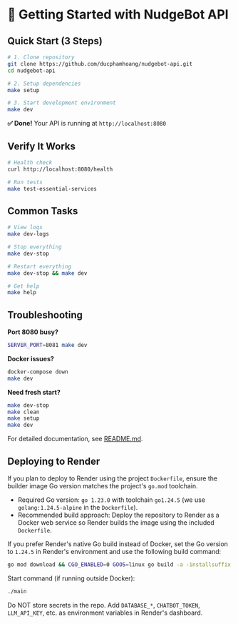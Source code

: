 # 🚀 Getting Started with NudgeBot API

## Quick Start (3 Steps)

```bash
# 1. Clone repository
git clone https://github.com/ducphamhoang/nudgebot-api.git
cd nudgebot-api

# 2. Setup dependencies 
make setup

# 3. Start development environment
make dev
```

**✅ Done!** Your API is running at `http://localhost:8080`

## Verify It Works

```bash
# Health check
curl http://localhost:8080/health

# Run tests
make test-essential-services
```

## Common Tasks

```bash
# View logs
make dev-logs

# Stop everything
make dev-stop

# Restart everything
make dev-stop && make dev

# Get help
make help
```

## Troubleshooting

**Port 8080 busy?**
```bash
SERVER_PORT=8081 make dev
```

**Docker issues?**
```bash
docker-compose down
make dev
```

**Need fresh start?**
```bash
make dev-stop
make clean
make setup
make dev
```

For detailed documentation, see [README.md](README.md).

## Deploying to Render

If you plan to deploy to Render using the project `Dockerfile`, ensure the builder image Go version matches the project's `go.mod` toolchain.

- Required Go version: `go 1.23.0` with toolchain `go1.24.5` (we use `golang:1.24.5-alpine` in the `Dockerfile`).
- Recommended build approach: Deploy the repository to Render as a Docker web service so Render builds the image using the included `Dockerfile`.

If you prefer Render's native Go build instead of Docker, set the Go version to `1.24.5` in Render's environment and use the following build command:

```bash
go mod download && CGO_ENABLED=0 GOOS=linux go build -a -installsuffix cgo -o main cmd/server/main.go
```

Start command (if running outside Docker):

```bash
./main
```

Do NOT store secrets in the repo. Add `DATABASE_*`, `CHATBOT_TOKEN`, `LLM_API_KEY`, etc. as environment variables in Render's dashboard.
